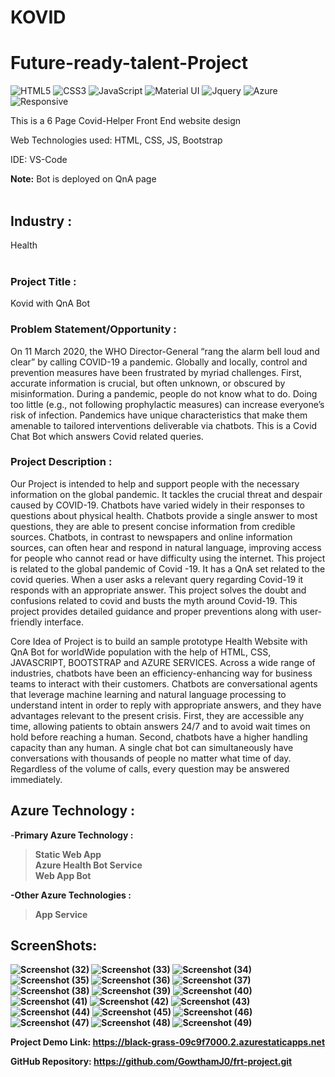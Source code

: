 # KOVID
# Future-ready-talent-Project

![HTML5](https://img.shields.io/badge/html5-%23E34F26.svg?style=for-the-badge&logo=html5&logoColor=white)
![CSS3](https://img.shields.io/badge/css3-%231572B6.svg?style=for-the-badge&logo=css3&logoColor=white)
![JavaScript](https://img.shields.io/badge/javascript-%23323330.svg?style=for-the-badge&logo=javascript&logoColor=%23F7DF1E)
![Material UI](https://img.shields.io/badge/Material--UI-0081CB?style=for-the-badge&logo=material-ui&logoColor=white)
![Jquery](https://img.shields.io/badge/jQuery-0769AD?style=for-the-badge&logo=jquery&logoColor=white)
![Azure](https://img.shields.io/badge/Microsoft_Azure-0089D6?style=for-the-badge&logo=microsoft-azure&logoColor=white)
![Responsive](https://img.shields.io/badge/Responsive-100%25-red)

This is a 6 Page Covid-Helper Front End website design

Web Technologies used: HTML, CSS, JS, Bootstrap

IDE: VS-Code

<b>Note:</b> Bot is deployed on QnA page
<br><br>

## Industry :
Health
<br><br>

### Project Title :
Kovid with QnA Bot


### Problem Statement/Opportunity :
On 11 March 2020, the WHO Director-General “rang the alarm bell loud and clear” by calling COVID-19 a pandemic. Globally and locally, control and prevention measures have been frustrated by myriad challenges. First, accurate information is crucial, but often unknown, or obscured by misinformation. During a pandemic, people do not know what to do. Doing too little (e.g., not following prophylactic measures) can increase everyone’s risk of infection. Pandemics have unique characteristics that make them amenable to tailored interventions deliverable via chatbots. This is a Covid Chat Bot which answers Covid related queries.

### Project Description :
Our Project is intended to help and support people with the necessary information on the global pandemic. It tackles the crucial threat and despair caused by COVID-19. Chatbots have varied widely in their responses to questions about physical health. Chatbots provide a single answer to most questions, they are able to present concise information from credible sources. Chatbots, in contrast to newspapers and online information sources, can often hear and respond in natural language, improving access for people who cannot read or have difficulty using the internet. This project is related to the global pandemic of Covid -19. It has a QnA set related to the covid queries. When a user asks a relevant query regarding Covid-19 it responds with an appropriate answer. This project solves the doubt and confusions related to covid and busts the myth around Covid-19. This project provides detailed guidance and proper preventions along with user-friendly interface.

Core Idea of Project is to build an sample prototype Health Website with QnA Bot for worldWide population with the help of HTML, CSS, JAVASCRIPT, BOOTSTRAP and AZURE SERVICES. Across a wide range of industries, chatbots have been an efficiency-enhancing way for business teams to interact with their customers. Chatbots are conversational agents that leverage machine learning and natural language processing to understand intent in order to reply with appropriate answers, and they have advantages relevant to the present crisis. First, they are accessible any time, allowing patients to obtain answers 24/7 and to avoid wait times on hold before reaching a human. Second, chatbots have a higher handling capacity than any human. A single chat bot can simultaneously have conversations with thousands of people no matter what time of day. Regardless of the volume of calls, every question may be answered immediately.


## Azure Technology :

-<b>Primary Azure Technology :<b><br>
>Static Web App<br>
>Azure Health Bot Service<br>
>Web App Bot<br>


-Other Azure Technologies :<br>
>App Service<br>
  
## ScreenShots:
  
![Screenshot (32)](https://user-images.githubusercontent.com/111223512/204308003-b256d3d8-ced6-4697-9d22-6a28ca13af50.png)
![Screenshot (33)](https://user-images.githubusercontent.com/111223512/204308009-de4ae210-271b-4436-b188-f1a7c32f3344.png)
![Screenshot (34)](https://user-images.githubusercontent.com/111223512/204308013-0d3e6cd1-6293-48d7-a62e-5b80a56e0b00.png)
![Screenshot (35)](https://user-images.githubusercontent.com/111223512/204308015-6cea0c3a-6290-4467-a8e8-51bcdc80f56d.png)
![Screenshot (36)](https://user-images.githubusercontent.com/111223512/204308020-8bcd303a-a341-4d79-a11b-973aaec647a3.png)
![Screenshot (37)](https://user-images.githubusercontent.com/111223512/204308025-fce85b6d-f4c4-4f38-9e9e-abe4689fd024.png)
![Screenshot (38)](https://user-images.githubusercontent.com/111223512/204308029-eee11006-6955-47ea-8942-d49da044c6c7.png)
![Screenshot (39)](https://user-images.githubusercontent.com/111223512/204308035-6c77108d-13fb-4c4a-b463-e136d154aed3.png)
![Screenshot (40)](https://user-images.githubusercontent.com/111223512/204308037-ce7c9729-e4d3-46ea-bd51-4ec862e51c1b.png)
![Screenshot (41)](https://user-images.githubusercontent.com/111223512/204308045-0f493daa-7036-47aa-b7ce-1222a2041be5.png)
![Screenshot (42)](https://user-images.githubusercontent.com/111223512/204308049-e8a0192f-3477-4972-9e9d-1806714013af.png)
![Screenshot (43)](https://user-images.githubusercontent.com/111223512/204308054-a60e6374-a0a2-44a1-86e4-4fbad46e578a.png)
![Screenshot (44)](https://user-images.githubusercontent.com/111223512/204308056-b2ead33b-6b43-46b8-8221-338c4420c83a.png)
![Screenshot (45)](https://user-images.githubusercontent.com/111223512/204308063-0592871c-8f38-417f-89a1-a9ef3b572aa9.png)
![Screenshot (46)](https://user-images.githubusercontent.com/111223512/204308065-3d7c8098-9c18-4fe3-a78a-e2890748cc97.png)
![Screenshot (47)](https://user-images.githubusercontent.com/111223512/204308069-6d973348-38a4-400a-a1d7-3c9a7772674e.png)
![Screenshot (48)](https://user-images.githubusercontent.com/111223512/204308071-05082480-8f50-4cab-8489-62df7d764b0a.png)
![Screenshot (49)](https://user-images.githubusercontent.com/111223512/204308076-7982f28c-7661-4162-bec9-a3c912c0e796.png)

  
  
  
  
  
  

<b>Project Demo Link: https://black-grass-09c9f7000.2.azurestaticapps.net

GitHub Repository: https://github.com/GowthamJ0/frt-project.git



